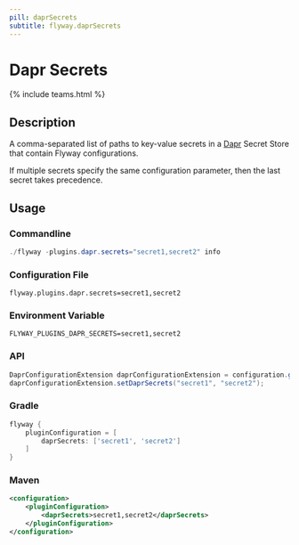 ```yaml
---
pill: daprSecrets
subtitle: flyway.daprSecrets
---
```


# Dapr Secrets
{% include teams.html %}

## Description
A comma-separated list of paths to key-value secrets in a
[Dapr](https://docs.dapr.io/developing-applications/building-blocks/secrets/secrets-overview/) Secret Store that contain
Flyway configurations.

If multiple secrets specify the same configuration parameter, then the last secret takes precedence.

## Usage

### Commandline
```powershell
./flyway -plugins.dapr.secrets="secret1,secret2" info
```

### Configuration File
```properties
flyway.plugins.dapr.secrets=secret1,secret2
```

### Environment Variable
```properties
FLYWAY_PLUGINS_DAPR_SECRETS=secret1,secret2
```

### API
```java
DaprConfigurationExtension daprConfigurationExtension = configuration.getPluginRegister().getPlugin(DaprConfigurationExtension.class)
daprConfigurationExtension.setDaprSecrets("secret1", "secret2");
```

### Gradle
```groovy
flyway {
    pluginConfiguration = [
        daprSecrets: ['secret1', 'secret2']
    ]
}
```

### Maven
```xml
<configuration>
    <pluginConfiguration>
        <daprSecrets>secret1,secret2</daprSecrets>
    </pluginConfiguration>
</configuration>
```

